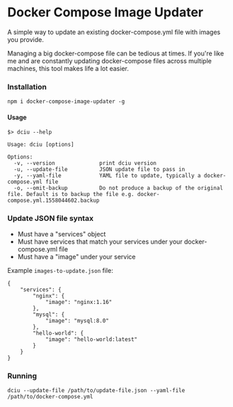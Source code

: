 # Docker Compose Image Updater
A simple way to update an existing docker-compose.yml file with images you provide.

Managing a big docker-compose file can be tedious at times. If you're like me and are constantly updating docker-compose files across multiple machines, this tool makes life a lot easier. 

### Installation
```
npm i docker-compose-image-updater -g
```

#### Usage

```
$> dciu --help

Usage: dciu [options]

Options:
  -v, --version              print dciu version
  -u, --update-file          JSON update file to pass in
  -y, --yaml-file            YAML file to update, typically a docker-compose.yml file
  -o, --omit-backup          Do not produce a backup of the original file. Default is to backup the file e.g. docker-compose.yml.1558044602.backup
```

### Update JSON file syntax
 - Must have a "services" object
 - Must have services that match your services under your docker-compose.yml file
 - Must have a "image" under your service

Example `images-to-update.json` file:
```
{
    "services": {
        "nginx": {
            "image": "nginx:1.16"
        },
        "mysql": {
            "image": "mysql:8.0"
        },
        "hello-world": {
            "image": "hello-world:latest"
        }
    }
}
```

### Running
```
dciu --update-file /path/to/update-file.json --yaml-file /path/to/docker-compose.yml
```

